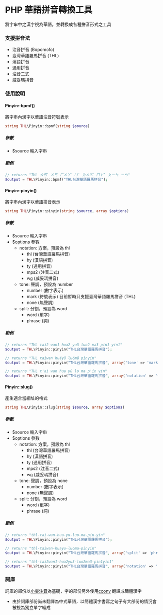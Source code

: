 # PHP 華語拼音轉換工具
將字串中之漢字視為華語，並轉換成各種拼音形式之工具

### 支援拼音法
* 注音拼音 (Bopomofo)
* 臺灣華語羅馬拼音 (THL)
* 漢語拼音
* 通用拼音
* 注音二式
* 威妥瑪拼音

### 使用說明
#### Pinyin::bpmf()
將字串內漢字以華語注音符號表示
```php
string THL\Pinyin::bpmf(string $source)
```
##### 參數
* $source 輸入字串

##### 範例
```php
// returns "THL ㄊㄞˊ ㄨㄢ ㄏㄨㄚˊ ㄩˇ ㄌㄨㄛˊ ㄇㄚˇ ㄆㄧㄣ ㄧㄣ"
$output = THL\Pinyin::bpmf("THL台灣華語羅馬拼音");
```
#### Pinyin::pinyin()
將字串內漢字以華語拼音表示
```php
string THL\Pinyin::pinyin(string $source, array $options)
```
##### 參數
* $source 輸入字串
* $options 參數
  * notation: 方案，預設為 thl
    * thl (台灣華語羅馬拼音)
    * hy (漢語拼音)
    * ty (通用拼音)
    * mps2 (注音二式)
    * wg (威妥瑪拼音)
  * tone: 聲調，預設為 number
    * number (數字表示)
    * mark (符號表示) 目前暫時只支援臺灣華語羅馬拼音 (THL)
    * none (無聲調)
  * split: 分割，預設為 word
    * word (單字) 
    * phrase (詞)

##### 範例
```php
// returns "THL tai2 wan1 hua2 yu3 luo2 ma3 pin1 yin1"
$output = THL\Pinyin::pinyin("THL台灣華語羅馬拼音");

// returns "THL taíwan huáyǔ luómǎ pinyin"
$output = THL\Pinyin::pinyin("THL台灣華語羅馬拼音", array('tone' => 'mark', 'split' => 'phrase'));

// returns "THL t'ai wan hua yü lo ma p'in yin"
$output = THL\Pinyin::pinyin("THL台灣華語羅馬拼音", array('notation' => 'wg', 'tone' => 'none', 'split' => 'word'));
```

#### Pinyin::slug()
產生適合當網址的格式

```php
string THL\Pinyin::slug(string $source, array $options)
```
##### 參數
* $source 輸入字串
* $options 參數
  * notation: 方案，預設為 thl
    * thl (台灣華語羅馬拼音)
    * hy (漢語拼音)
    * ty (通用拼音)
    * mps2 (注音二式)
    * wg (威妥瑪拼音)
  * tone: 聲調，預設為 none
    * number (數字表示)
    * none (無聲調)
  * split: 分割，預設為 word
    * word (單字)
    * phrase (詞)

##### 範例
```php
// returns "thl-tai-wan-hua-yu-luo-ma-pin-yin"
$output = THL\Pinyin::pinyin("THL台灣華語羅馬拼音");

// returns "thl-taiwan-huayu-luoma-pinyin"
$output = THL\Pinyin::pinyin("THL台灣華語羅馬拼音", array('split' => 'phrase'));

// returns "thl-tai2wan1-hua2yu3-luo2ma3-pin1yin1"
$output = THL\Pinyin::pinyin("THL台灣華語羅馬拼音", array('notation' => 'ty', 'tone' => 'number', 'split' => 'phrase'));
```

### 詞庫
詞庫的部份以[小麥注音](https://mcbopomofo.openvanilla.org)為基礎，字的部份另外使用[cconv](https://github.com/xiaoyjy/cconv) 翻譯成簡體漢字

* 由於詞庫部份尚未翻譯為中式華語，以簡體漢字書寫之句子有大部份的情況會被視為獨立單字組成

